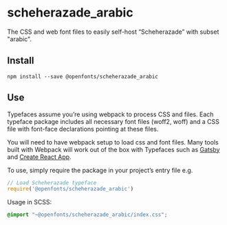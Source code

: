 
# scheherazade_arabic

The CSS and web font files to easily self-host “Scheherazade” with subset "arabic".

## Install

`npm install --save @openfonts/scheherazade_arabic`

## Use

Typefaces assume you’re using webpack to process CSS and files. Each typeface
package includes all necessary font files (woff2, woff) and a CSS file with
font-face declarations pointing at these files.

You will need to have webpack setup to load css and font files. Many tools built
with Webpack will work out of the box with Typefaces such as [Gatsby](https://github.com/gatsbyjs/gatsby)
and [Create React App](https://github.com/facebookincubator/create-react-app).

To use, simply require the package in your project’s entry file e.g.

```javascript
// Load Scheherazade typeface
require('@openfonts/scheherazade_arabic')
```

Usage in SCSS:
```scss
@import "~@openfonts/scheherazade_arabic/index.css";
```
